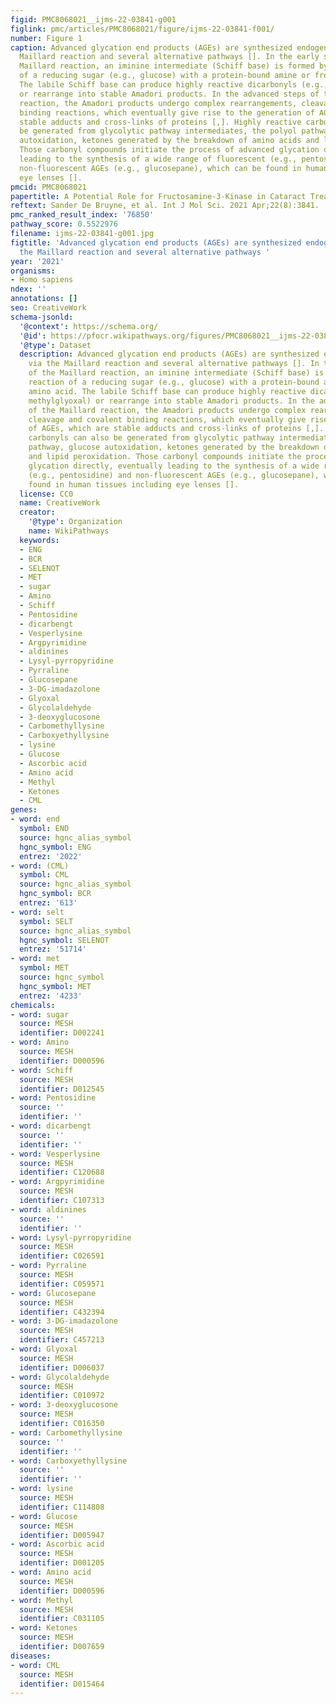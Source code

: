 ```yaml
---
figid: PMC8068021__ijms-22-03841-g001
figlink: pmc/articles/PMC8068021/figure/ijms-22-03841-f001/
number: Figure 1
caption: Advanced glycation end products (AGEs) are synthesized endogenously via the
  Maillard reaction and several alternative pathways []. In the early steps of the
  Maillard reaction, an iminine intermediate (Schiff base) is formed by the reaction
  of a reducing sugar (e.g., glucose) with a protein-bound amine or free amino acid.
  The labile Schiff base can produce highly reactive dicarbonyls (e.g., methylglyoxal)
  or rearrange into stable Amadori products. In the advanced steps of the Maillard
  reaction, the Amadori products undergo complex rearrangements, cleavage and covalent
  binding reactions, which eventually give rise to the generation of AGEs, which are
  stable adducts and cross-links of proteins [,]. Highly reactive carbonyls can also
  be generated from glycolytic pathway intermediates, the polyol pathway, glucose
  autoxidation, ketones generated by the breakdown of amino acids and lipid peroxidation.
  Those carbonyl compounds initiate the process of advanced glycation directly, eventually
  leading to the synthesis of a wide range of fluorescent (e.g., pentosidine) and
  non-fluorescent AGEs (e.g., glucosepane), which can be found in human tissues including
  eye lenses [].
pmcid: PMC8068021
papertitle: A Potential Role for Fructosamine-3-Kinase in Cataract Treatment.
reftext: Sander De Bruyne, et al. Int J Mol Sci. 2021 Apr;22(8):3841.
pmc_ranked_result_index: '76850'
pathway_score: 0.5522976
filename: ijms-22-03841-g001.jpg
figtitle: 'Advanced glycation end products (AGEs) are synthesized endogenously via
  the Maillard reaction and several alternative pathways '
year: '2021'
organisms:
- Homo sapiens
ndex: ''
annotations: []
seo: CreativeWork
schema-jsonld:
  '@context': https://schema.org/
  '@id': https://pfocr.wikipathways.org/figures/PMC8068021__ijms-22-03841-g001.html
  '@type': Dataset
  description: Advanced glycation end products (AGEs) are synthesized endogenously
    via the Maillard reaction and several alternative pathways []. In the early steps
    of the Maillard reaction, an iminine intermediate (Schiff base) is formed by the
    reaction of a reducing sugar (e.g., glucose) with a protein-bound amine or free
    amino acid. The labile Schiff base can produce highly reactive dicarbonyls (e.g.,
    methylglyoxal) or rearrange into stable Amadori products. In the advanced steps
    of the Maillard reaction, the Amadori products undergo complex rearrangements,
    cleavage and covalent binding reactions, which eventually give rise to the generation
    of AGEs, which are stable adducts and cross-links of proteins [,]. Highly reactive
    carbonyls can also be generated from glycolytic pathway intermediates, the polyol
    pathway, glucose autoxidation, ketones generated by the breakdown of amino acids
    and lipid peroxidation. Those carbonyl compounds initiate the process of advanced
    glycation directly, eventually leading to the synthesis of a wide range of fluorescent
    (e.g., pentosidine) and non-fluorescent AGEs (e.g., glucosepane), which can be
    found in human tissues including eye lenses [].
  license: CC0
  name: CreativeWork
  creator:
    '@type': Organization
    name: WikiPathways
  keywords:
  - ENG
  - BCR
  - SELENOT
  - MET
  - sugar
  - Amino
  - Schiff
  - Pentosidine
  - dicarbengt
  - Vesperlysine
  - Argpyrimidine
  - aldinines
  - Lysyl-pyrropyridine
  - Pyrraline
  - Glucosepane
  - 3-DG-imadazolone
  - Glyoxal
  - Glycolaldehyde
  - 3-deoxyglucosone
  - Carbomethyllysine
  - Carboxyethyllysine
  - lysine
  - Glucose
  - Ascorbic acid
  - Amino acid
  - Methyl
  - Ketones
  - CML
genes:
- word: end
  symbol: END
  source: hgnc_alias_symbol
  hgnc_symbol: ENG
  entrez: '2022'
- word: (CML)
  symbol: CML
  source: hgnc_alias_symbol
  hgnc_symbol: BCR
  entrez: '613'
- word: selt
  symbol: SELT
  source: hgnc_alias_symbol
  hgnc_symbol: SELENOT
  entrez: '51714'
- word: met
  symbol: MET
  source: hgnc_symbol
  hgnc_symbol: MET
  entrez: '4233'
chemicals:
- word: sugar
  source: MESH
  identifier: D002241
- word: Amino
  source: MESH
  identifier: D000596
- word: Schiff
  source: MESH
  identifier: D012545
- word: Pentosidine
  source: ''
  identifier: ''
- word: dicarbengt
  source: ''
  identifier: ''
- word: Vesperlysine
  source: MESH
  identifier: C120688
- word: Argpyrimidine
  source: MESH
  identifier: C107313
- word: aldinines
  source: ''
  identifier: ''
- word: Lysyl-pyrropyridine
  source: MESH
  identifier: C026591
- word: Pyrraline
  source: MESH
  identifier: C059571
- word: Glucosepane
  source: MESH
  identifier: C432394
- word: 3-DG-imadazolone
  source: MESH
  identifier: C457213
- word: Glyoxal
  source: MESH
  identifier: D006037
- word: Glycolaldehyde
  source: MESH
  identifier: C010972
- word: 3-deoxyglucosone
  source: MESH
  identifier: C016350
- word: Carbomethyllysine
  source: ''
  identifier: ''
- word: Carboxyethyllysine
  source: ''
  identifier: ''
- word: lysine
  source: MESH
  identifier: C114808
- word: Glucose
  source: MESH
  identifier: D005947
- word: Ascorbic acid
  source: MESH
  identifier: D001205
- word: Amino acid
  source: MESH
  identifier: D000596
- word: Methyl
  source: MESH
  identifier: C031105
- word: Ketones
  source: MESH
  identifier: D007659
diseases:
- word: CML
  source: MESH
  identifier: D015464
---
```

